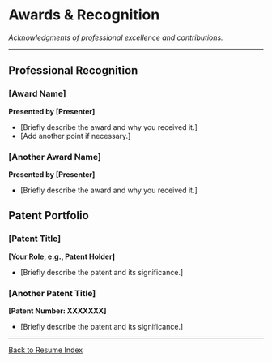 <!--
INSTRUCTIONS:
1.  Under "Professional Recognition", replace "[Award Name]" with the name of the award.
2.  Replace "[Presenter]" with the name of the organization that gave you the award.
3.  Add a brief description of the award.
4.  Under "Patent Portfolio", replace "[Patent Title]" with the title of your patent.
5.  Indicate your role (e.g., Patent Holder, Inventor).
6.  Add a brief description of the patent.
7.  You can copy and paste the templates for each award or patent.
-->

# Awards & Recognition

*Acknowledgments of professional excellence and contributions.*

---

## Professional Recognition

### [Award Name]
**Presented by [Presenter]**

- [Briefly describe the award and why you received it.]
- [Add another point if necessary.]

### [Another Award Name]
**Presented by [Presenter]**

- [Briefly describe the award and why you received it.]

## Patent Portfolio

### [Patent Title]
**[Your Role, e.g., Patent Holder]**

- [Briefly describe the patent and its significance.]

### [Another Patent Title]
**[Patent Number: XXXXXXX]**

- [Briefly describe the patent and its significance.]

---
[Back to Resume Index](../index.md)
